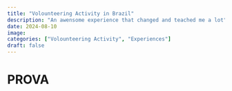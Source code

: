 ```yaml
---
title: "Volounteering Activity in Brazil"
description: "An awensome experience that changed and teached me a lot"
date: 2024-08-10
image: 
categories: ["Volounteering Activity", "Experiences"]
draft: false
---
```


# PROVA